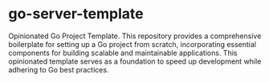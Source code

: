 # go-server-template
Opinionated Go Project Template. This repository provides a comprehensive boilerplate for setting up a Go project from scratch, incorporating essential components for building scalable and maintainable applications. This opinionated template serves as a foundation to speed up development while adhering to Go best practices.
